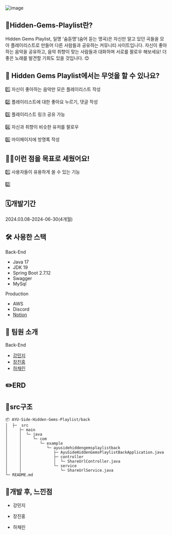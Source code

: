 ![image](https://github.com/AYU-Side-Hidden-Gems-Playlist/back/assets/123048828/56607dec-3b66-4112-9078-1cf1b61e1575)

## 🧐Hidden-Gems-Playlist란?
Hidden Gems Playlist, 일명 '숨듣명'(숨어 듣는 명곡)은 자신만 알고 있던 곡들을 모아 플레이리스트로 만들어 다른 사람들과 공유하는 커뮤니티 사이트입니다.
자신이 좋아하는 음악을 공유하고, 음악 취향이 맞는 사람들과 대화하며 서로를 팔로우 해보세요! 더 좋은 노래를 발견할 기회도 있을 것입니다. 😊

## 🤨 Hidden Gems Playlist에서는 무엇을 할 수 있나요?
1️⃣ 자신이 좋아하는 음악만 모은 플레이리스트 작성

2️⃣ 플레이리스트에 대한 좋아요 누르기, 댓글 작성

3️⃣ 플레이리스트 링크 공유 가능

4️⃣ 자신과 취향이 비슷한 유저를 팔로우

5️⃣ 마이페이지에 방명록 작성

## 💁‍♀️이런 점을 목표로 세웠어요!
1️⃣ 사용자들이 유용하게 쓸 수 있는 기능

2️⃣ 

## 🗓️개발기간
2024.03.08-2024-06-30(4개월)

## 🛠 사용한 스택

Back-End
- Java 17
- JDK 19
- Spring Boot 2.7.12
- Swagger
- MySql
  
Production
- AWS
- Discord
- [Notion](https://www.notion.so/1e321548ff364b1caa39c2f7f8069902?v=445b52951c484d8793e19323d4defd59&pvs=4)

## 👏 팀원 소개

Back-End
- [강민지](https://github.com/alswl0912)
- [장진홍](https://github.com/jangjinhong)
- [하채린](https://github.com/didiha)

## ✏️ERD

## 🌳src구조
```
📦 AYU-Side-Hidden-Gems-Playlist/back
│  ├─  src
│     ├─ main
│     │  └─ java
│     │     └─ com
│     │        └─ example
│     │           └─ ayusidehiddengemsplaylistback
│     │              ├─ AyuSideHiddenGemsPlaylistBackApplication.java
│     │              ├─ controller
│     │              │  └─ ShareUrlController.java
│     │              └─ service
│     │                 └─ ShareUrlService.java
└─ README.md
```

## 🥇개발 후, 느낀점
- 강민지

- 장진홍

- 하채린
